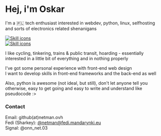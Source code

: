 # Hej, i'm Oskar
I'm a 🇵🇱 tech enthusiast interested in webdev, python, linux, selfhosting and sorts of electronics related shenanigans

[![Skill icons](https://skillicons.dev/icons?i=js,ts,html,tailwind,vue,npm)](https://skillicons.dev)<br>
[![Skill icons](https://skillicons.dev/icons?i=python,vscode,docker,linux,git,cloudflare)](https://skillicons.dev)

I like cycling, tinkering, trains & public transit, hoarding - essentially interested in a little bit of everything and in nothing properly

I've got some personal experience with front-end web design<br>
I want to develop skills in front-end frameworks and the back-end as well

Also, python is awesome (not ideal, but still), don't let anyone tell you otherwise, easy to get going and easy to write and understand like pseudocode :>

### Contact
Email: github(at)netman.ovh<br>
Fedi (Sharkey): [@netman@fedi.mandarynki.eu](https://fedi.mandarynki.eu/@netman)<br>
Signal: @onn_net.03
